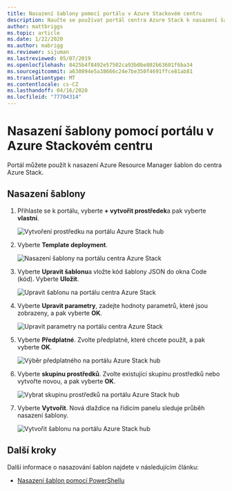 ```yaml
---
title: Nasazení šablony pomocí portálu v Azure Stackovém centru
description: Naučte se používat portál centra Azure Stack k nasazení šablony.
author: mattbriggs
ms.topic: article
ms.date: 1/22/2020
ms.author: mabrigg
ms.reviewer: sijuman
ms.lastreviewed: 05/07/2019
ms.openlocfilehash: 8425b4f8492e57502ca93b0be802b63601f6ba34
ms.sourcegitcommit: a630894e5a38666c24e7be350f4691ffce81ab81
ms.translationtype: MT
ms.contentlocale: cs-CZ
ms.lasthandoff: 04/16/2020
ms.locfileid: "77704314"
---
```

# <a name="deploy-a-template-using-the-portal-in-azure-stack-hub"></a>Nasazení šablony pomocí portálu v Azure Stackovém centru

Portál můžete použít k nasazení Azure Resource Manager šablon do centra Azure Stack.

## <a name="to-deploy-a-template"></a>Nasazení šablony

1. Přihlaste se k portálu, vyberte **+ vytvořit prostředek**a pak vyberte **vlastní**.

   ![Vytvoření prostředku na portálu Azure Stack hub](media/azure-stack-deploy-template-portal/template-deploy1.png)

1. Vyberte **Template deployment**.

   ![Nasazení šablony na portálu centra Azure Stack](media/azure-stack-deploy-template-portal/template-deploy2.png)

1. Vyberte **Upravit šablonu**a vložte kód šablony JSON do okna Code (kód). Vyberte **Uložit**.

   ![Upravit šablonu na portálu centra Azure Stack](media/azure-stack-deploy-template-portal/template-deploy3.png)

1. Vyberte **Upravit parametry**, zadejte hodnoty parametrů, které jsou zobrazeny, a pak vyberte **OK**.

   ![Upravit parametry na portálu centra Azure Stack](media/azure-stack-deploy-template-portal/template-deploy4.png)

1. Vyberte **Předplatné**. Zvolte předplatné, které chcete použít, a pak vyberte **OK**.

   ![Výběr předplatného na portálu Azure Stack hub](media/azure-stack-deploy-template-portal/template-deploy5.png)

1. Vyberte **skupinu prostředků**. Zvolte existující skupinu prostředků nebo vytvořte novou, a pak vyberte **OK**.

   ![Vybrat skupinu prostředků na portálu Azure Stack hub](media/azure-stack-deploy-template-portal/template-deploy6.png)

1. Vyberte **Vytvořit**. Nová dlaždice na řídicím panelu sleduje průběh nasazení šablony.

   ![Vytvořit šablonu na portálu Azure Stack hub](media/azure-stack-deploy-template-portal/template-deploy7.png)

## <a name="next-steps"></a>Další kroky

Další informace o nasazování šablon najdete v následujícím článku:

- [Nasazení šablon pomocí PowerShellu](azure-stack-deploy-template-powershell.md)

